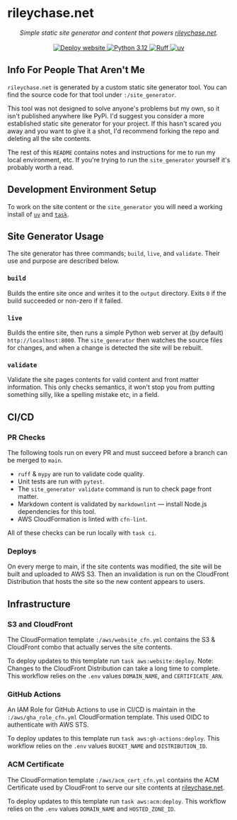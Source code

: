 # rileychase.net

<!-- markdownlint-disable -->

<p align="center">
  <em>Simple static site generator and content that powers <a href="https://rileychase.net">rileychase.net</a>.</em>
  <br><br>
  <a href="https://github.com/Nadock/rileychase.net/actions/workflows/deploy_website.yml">
    <img alt="Deploy website" src="https://github.com/Nadock/rileychase.net/actions/workflows/deploy_website.yml/badge.svg">
  </a>
  <a href="https://github.com/Nadock/rileychase.net/blob/main/pyproject.toml">
    <img alt="Python 3.12" src="https://img.shields.io/python/required-version-toml?tomlFilePath=https%3A%2F%2Fraw.githubusercontent.com%2FNadock%2Frileychase.net%2Frefs%2Fheads%2Fchore%2Ftooling-upgrades%2Fpyproject.toml">
  </a>
  <a href="https://github.com/astral-sh/ruff">
    <img src="https://img.shields.io/endpoint?url=https://raw.githubusercontent.com/charliermarsh/ruff/main/assets/badge/v2.json" alt="Ruff">
  </a>
  <a href="https://github.com/astral-sh/uv">
    <img src="https://img.shields.io/endpoint?url=https://raw.githubusercontent.com/astral-sh/uv/main/assets/badge/v0.json" alt="uv">
  </a>
</p>

## Info For People That Aren't Me

`rileychase.net` is generated by a custom static site generator tool. You can find the source code for that tool under `:/site_generator`.

This tool was not designed to solve anyone's problems but my own, so it isn't published anywhere like PyPi. I'd suggest you consider a more established static site generator for your project. If this hasn't scared you away and you want to give it a shot, I'd recommend forking the repo and deleting all the site contents.

The rest of this `README` contains notes and instructions for me to run my local environment, etc. If you're trying to run the `site_generator` yourself it's probably worth a read.

## Development Environment Setup

To work on the site content or the `site_generator` you will need a working install of [`uv`](https://github.com/astral-sh/uv) and [`task`](https://taskfile.dev).

## Site Generator Usage

The site generator has three commands; `build`, `live`, and `validate`. Their use and purpose are described below.

### `build`

Builds the entire site once and writes it to the `output` directory. Exits `0` if the build succeeded or non-zero if it failed.

### `live`

Builds the entire site, then runs a simple Python web server at (by default) `http://localhost:8000`. The `site_generator` then watches the source files for changes, and when a change is detected the site will be rebuilt.

### `validate`

Validate the site pages contents for valid content and front matter information. This only checks semantics, it won't stop you from putting something silly, like a spelling mistake etc, in a field.

## CI/CD

### PR Checks

The following tools run on every PR and must succeed before a branch can be merged to `main`.

- `ruff` & `mypy` are run to validate code quality.
- Unit tests are run with `pytest`.
- The `site_generator validate` command is run to check page front matter.
- Markdown content is validated by `markdownlint` — install Node.js dependencies for this tool.
- AWS CloudFormation is linted with `cfn-lint`.

All of these checks can be run locally with `task ci`.

### Deploys

On every merge to main, if the site contents was modified, the site will be built and uploaded to AWS S3. Then an invalidation is run on the CloudFront Distribution that hosts the site so the new content appears to users.

## Infrastructure

### S3 and CloudFront

The CloudFormation template `:/aws/website_cfn.yml` contains the S3 & CloudFront combo that actually serves the site contents.

To deploy updates to this template run `task aws:website:deploy`. Note: Changes to the CloudFront Distribution can take a long time to complete. This workflow relies on the `.env` values `DOMAIN_NAME`, and `CERTIFICATE_ARN`.

### GitHub Actions

An IAM Role for GitHub Actions to use in CI/CD is maintain in the `:/aws/gha_role_cfn.yml` CloudFormation template. This used OIDC to authenticate with AWS STS.

To deploy updates to this template run `task aws:gh-actions:deploy`. This workflow relies on the `.env` values `BUCKET_NAME` and `DISTRIBUTION_ID`.

### ACM Certificate

The CloudFormation template `:/aws/acm_cert_cfn.yml` contains the ACM Certificate used by CloudFront to serve our site contents at [rileychase.net](https://rileychase.net).

To deploy updates to this template run `task aws:acm:deploy`. This workflow relies on the `.env` values `DOMAIN_NAME` and `HOSTED_ZONE_ID`.
